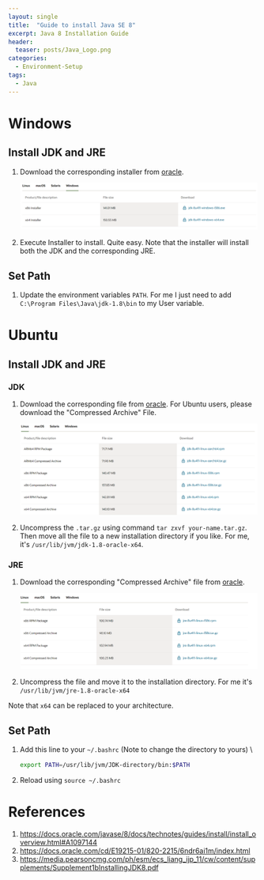 ```yaml
---
layout: single
title:  "Guide to install Java SE 8"
excerpt: Java 8 Installation Guide
header:
  teaser: posts/Java_Logo.png
categories: 
  - Environment-Setup
tags:
  - Java
---
```

# Windows
## Install JDK and JRE
1. Download the corresponding installer from [oracle](https://www.oracle.com/java/technologies/downloads/#java8-windows).

    <div style="text-align: center;">
        <img src="/images/posts/Java_Install_Windows.png">
    </div>

2. Execute Installer to install. Quite easy. Note that the installer will install both the JDK and the corresponding JRE.

## Set Path
1. Update the environment variables `PATH`. For me I just need to add `C:\Program Files\Java\jdk-1.8\bin` to my User variable.

# Ubuntu
## Install JDK and JRE
### JDK
1. Download the corresponding file from [oracle](https://www.oracle.com/java/technologies/downloads/#java8-linux). For Ubuntu users, please download the "Compressed Archive" File.

    <div style="text-align: center;">
        <img src="/images/posts/Java_Install_Ubuntu.png">
    </div>

2. Uncompress the `.tar.gz` using command `tar zxvf your-name.tar.gz`. Then move all the file to a new installation directory if you like. For me, it's `/usr/lib/jvm/jdk-1.8-oracle-x64`.

### JRE
1. Download the corresponding "Compressed Archive" file from [oracle](https://www.oracle.com/java/technologies/downloads/#java8-linux).

    <div style="text-align: center;">
        <img src="/images/posts/JRE_Install_Ubuntu.png">
    </div>

2. Uncompress the file and move it to the installation directory. For me it's `/usr/lib/jvm/jre-1.8-oracle-x64`

Note that `x64` can be replaced to your architecture.

## Set Path
1. Add this line to your `~/.bashrc` (Note to change the directory to yours) \
    ```bash
    export PATH=/usr/lib/jvm/JDK-directory/bin:$PATH
    ```

2. Reload using `source ~/.bashrc`

# References
1. <https://docs.oracle.com/javase/8/docs/technotes/guides/install/install_overview.html#A1097144>
2. <https://docs.oracle.com/cd/E19215-01/820-2215/6ndr6ai1m/index.html>
3. <https://media.pearsoncmg.com/ph/esm/ecs_liang_ijp_11/cw/content/supplements/Supplement1bInstallingJDK8.pdf>
